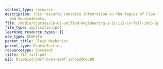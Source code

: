 ```yaml
---
content_type: resource
description: This resource contains infomration on the topics of Flow field prediction
  and SourceSheets.
file: /media/courses/16-01-unified-engineering-i-ii-iii-iv-fall-2005-spring-2006/b729a1ccb0cfb7a4a94f1c4b5dd06388_f17_fall.pdf
file_type: application/pdf
learning_resource_types: []
ocw_type: OCWFile
parent_title: Fluid Mechanics
parent_type: CourseSection
resourcetype: Document
title: f17_fall.pdf
uid: b729a1cc-b0cf-b7a4-a94f-1c4b5dd06388
---
```

